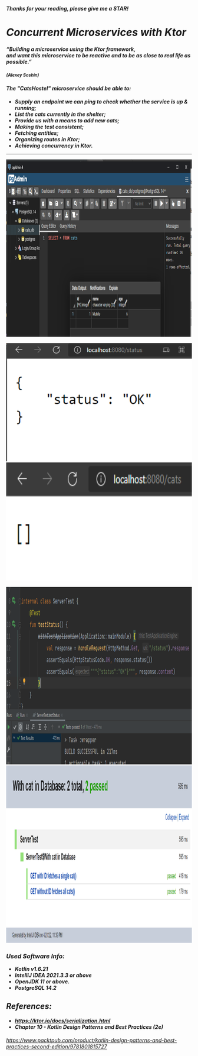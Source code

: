 <strong><em>Thanks for your reading, please give me a STAR!<em><strong>
# Concurrent Microservices with Ktor
#### “Building a microservice using the Ktor framework, <br>and want this microservice to be reactive and to be as close to real life as possible.”
<small><i>(Alexey Soshin)</i></small><br>
#### <strong><i>The "CatsHostel" microservice should be able to</i></strong>:
- Supply an endpoint we can ping to check whether the service is up & running;
- List the cats currently in the shelter;
- Provide us with a means to add new cats;
- Making the test consistent;
- Fetching entities;
- Organizing routes in Ktor;
- Achieving concurrency in Ktor.
___
<img src="img/cats_db_query.png" height="480"/><br>

<img src="img/respond.png" height="320"/> <img src="img/cats_respond.png" height="320"/>

<img src="img/ServerTest.png" height="480"/>

<img src="img/testing.png" height="480"/>

### Used  Software Info:
- Kotlin v1.6.21 
- IntelliJ IDEA 2021.3.3 or above 
- OpenJDK 11 or above.
- PostgreSQL 14.2

## References:
- https://ktor.io/docs/serialization.html
- Chapter 10 - Kotlin Design Patterns and Best Practices (2e)
###### https://www.packtpub.com/product/kotlin-design-patterns-and-best-practices-second-edition/9781801815727
